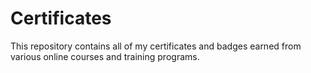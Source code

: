# Certificates

This repository contains all of my certificates and badges earned from various online courses and training programs.
